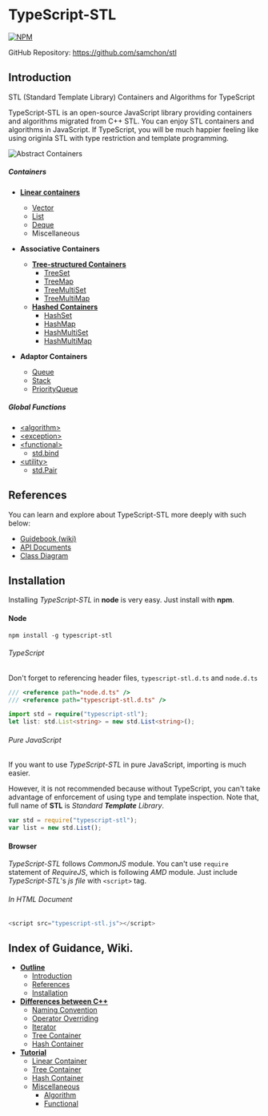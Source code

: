 # TypeScript-STL

[![NPM](https://nodei.co/npm/typescript-stl.png?downloads=true&downloadRank=true&stars=true)](https://nodei.co/npm/typescript-stl)

GitHub Repository: https://github.com/samchon/stl

## Introduction
STL (Standard Template Library) Containers and Algorithms for TypeScript

TypeScript-STL is an open-source JavaScript library providing containers and algorithms migrated from C++ STL. You can enjoy STL containers and algorithms in JavaScript. If TypeScript, you will be much happier feeling like using originla STL with type restriction and template programming.

![Abstract Containers](http://samchon.github.io/stl/api/assets/images/design/abstract_containers.png)

##### Containers
  - [**Linear containers**](http://samchon.github.io/stl/api/interfaces/std.base.container.ilinearcontainer.html)
    - [Vector](http://samchon.github.io/stl/api/classes/std.vector.html)
    - [List](http://samchon.github.io/stl/api/classes/std.list.html)
    - [Deque](http://samchon.github.io/stl/api/classes/std.deque.html)
    - Miscellaneous
      
  - **Associative Containers**
    - [**Tree-structured Containers**](http://samchon.github.io/stl/api/classes/std.base.tree.rbtree.html)
      - [TreeSet](http://samchon.github.io/stl/api/classes/std.treeset.html)
      - [TreeMap](http://samchon.github.io/stl/api/classes/std.treemap.html)
      - [TreeMultiSet](http://samchon.github.io/stl/api/classes/std.treemultiset.html)
      - [TreeMultiMap](http://samchon.github.io/stl/api/classes/std.treemultimap.html)
    - [**Hashed Containers**](http://samchon.github.io/stl/api/classes/std.base.hash.hashbuckets.html)
      - [HashSet](http://samchon.github.io/stl/api/classes/std.hashset.html)
      - [HashMap](http://samchon.github.io/stl/api/classes/std.hashmap.html)
      - [HashMultiSet](http://samchon.github.io/stl/api/classes/std.hashmultiset.html)
      - [HashMultiMap](http://samchon.github.io/stl/api/classes/std.hashmultimap.html)
  - **Adaptor Containers**
    - [Queue](http://samchon.github.io/stl/api/classes/std.queue.html)
    - [Stack](http://samchon.github.io/stl/api/classes/std.stack.html)
    - [PriorityQueue](http://samchon.github.io/stl/api/classes/std.priorityqueue.html)

##### Global Functions
  - [&lt;algorithm&gt;](http://www.cplusplus.com/reference/algorithm)
  - [&lt;exception&gt;](http://www.cplusplus.com/reference/exception)
  - [&lt;functional&gt;](http://www.cplusplus.com/reference/functional)
    - [std.bind](http://samchon.github.io/stl/api/modules/std.html#bind)
  - [&lt;utility&gt;](http://www.cplusplus.com/reference/utility)
    - [std.Pair](http://samchon.github.io/stl/api/classes/std.pair.html) 



## References
You can learn and explore about TypeScript-STL more deeply with such below:

  - [Guidebook (wiki)](https://github.com/samchon/stl/wiki)
  - [API Documents](http://samchon.github.io/stl/api)
  - [Class Diagram](https://samchon.github.io/stl/design/class_diagram.pdf)



## Installation
Installing *TypeScript-STL* in **node** is very easy. Just install with **npm**.

#### Node
``` npm install -g typescript-stl ```

###### TypeScript
Don't forget to referencing header files, ```typescript-stl.d.ts``` and ```node.d.ts```

``` typescript
/// <reference path="node.d.ts" />
/// <reference path="typescript-stl.d.ts" />

import std = require("typescript-stl");
let list: std.List<string> = new std.List<string>();
```

###### Pure JavaScript
If you want to use *TypeScript-STL* in pure JavaScript, importing is much easier.

However, it is not recommended because without TypeScript, you can't take advantage of enforcement of using type and template inspection. Note that, full name of **STL** is *Standard **Template** Library*.

``` javascript
var std = require("typescript-stl");
var list = new std.List();
```

#### Browser
*TypeScript-STL* follows *CommonJS* module. You can't use ```require``` statement of *RequireJS*, which is following *AMD* module. Just include *TypeScript-STL*'s *js file* with ```<script>``` tag.

###### In HTML Document
``` javascript
<script src="typescript-stl.js"></script>
```



## Index of Guidance, Wiki.

  - [**Outline**](https://github.com/samchon/stl/wiki/Home)
    - [Introduction](https://github.com/samchon/stl/wiki/Home#introduction)
    - [References](https://github.com/samchon/stl/wiki/Home#references)
    - [Installation](https://github.com/samchon/stl/wiki/Home#installation)
  - [**Differences between C++**](https://github.com/samchon/stl/wiki/Differences)
    - [Naming Convention](https://github.com/samchon/stl/wiki/Differences#naming-convention)
    - [Operator Overriding](https://github.com/samchon/stl/wiki/Differences#operator-overriding)
    - [Iterator](https://github.com/samchon/stl/wiki/Differences#iterator)
    - [Tree Container](https://github.com/samchon/stl/wiki/Differences#tree-container)
    - [Hash Container](https://github.com/samchon/stl/wiki/Differences#hash-container)
  - [**Tutorial**](https://github.com/samchon/stl/wiki/Tutorial)
    - [Linear Container](https://github.com/samchon/stl/wiki/Tutorial#linear-container)
    - [Tree Container](https://github.com/samchon/stl/wiki/Tutorial#tree-container)
    - [Hash Container](https://github.com/samchon/stl/wiki/Tutorial#hash-container)
    - [Miscellaneous](https://github.com/samchon/stl/wiki/Tutorial-Miscellaneous)
      - [Algorithm](https://github.com/samchon/stl/wiki/Tutorial-Miscellaneous#algorithm)
      - [Functional](https://github.com/samchon/stl/wiki/Tutorial-Miscellaneous#functional)